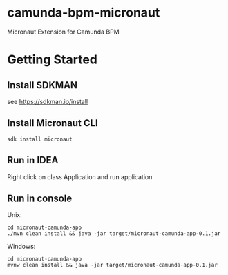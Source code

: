 # camunda-bpm-micronaut
Micronaut Extension for Camunda BPM

# Getting Started
## Install SDKMAN
see https://sdkman.io/install

## Install Micronaut CLI
`sdk install micronaut`

## Run in IDEA
Right click on class Application and run application

## Run in console

Unix:
```
cd micronaut-camunda-app
./mvn clean install && java -jar target/micronaut-camunda-app-0.1.jar
```

Windows:

```
cd micronaut-camunda-app
mvnw clean install && java -jar target/micronaut-camunda-app-0.1.jar
```
